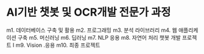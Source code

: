 # AI기반 챗봇 및 OCR개발 전문가 과정
m1. 데이터베이스 구축 및 활용
m2. 프로그래밍
m3. 분석 라이브러리
m4. 웹 애플리케이션 구축 
m5. 머신러닝
m6. 딥러닝
m7. NLP 응용
m8. 자연어 처리 챗봇 개발 프로젝트 I
m9. Vision .응용
m10. 최종 프로젝트
